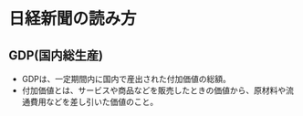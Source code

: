 # 日経新聞の読み方
## GDP(国内総生産)
- GDPは、一定期間内に国内で産出された付加価値の総額。
- 付加価値とは、サービスや商品などを販売したときの価値から、原材料や流通費用などを差し引いた価値のこと。
